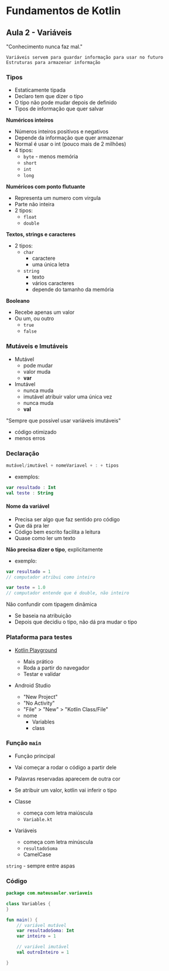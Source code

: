 # Fundamentos de Kotlin

## Aula 2 - Variáveis

"Conhecimento nunca faz mal."

    Variáveis servem para guardar informação para usar no futuro
    Estruturas para armazenar informação

### Tipos
- Estaticamente tipada
- Declaro tem que dizer o tipo
- O tipo não pode mudar depois de definido
- Tipos de informação que quer salvar

**Numéricos inteiros**
- Números inteiros positivos e negativos
- Depende da informação que quer armazenar
- Normal é usar o int (pouco mais de 2 milhões)
- 4 tipos:
    - `byte` - menos memória
    - `short`
    - `int`
    - `long`

**Numéricos com ponto flutuante**
- Representa um numero com virgula
- Parte não inteira
- 2 tipos:
    - `float`
    - `double`

**Textos, strings e caracteres**
- 2 tipos:
    - `char`
        - caractere
        - uma única letra
    - `string`
        - texto
        - vários caracteres
        - depende do tamanho da memória

**Booleano**
- Recebe apenas um valor
- Ou um, ou outro
    - `true`
    - `false`


### Mutáveis e Imutáveis
- Mutável
    - pode mudar
    - valor muda
    - **var**
- Imutável
    - nunca muda
    - imutável atribuir valor uma única vez
    - nunca muda
    - **val**

"Sempre que possível usar variáveis imutáveis"
- código otimizado
- menos erros

### Declaração

```kotlin
mutável/imutável + nomeVariavel + : + tipos
```

- exemplos:

```kotlin
var resultado : Int
val teste : String
```

#### Nome da variável
- Precisa ser algo que faz sentido pro código
- Que dá pra ler
- Código bem escrito facilita a leitura
- Quase como ler um texto

**Não precisa dizer o tipo**, explicitamente
- exemplo:

```kotlin
var resultado = 1
// computador atribui como inteiro
```

```kotlin
var teste = 1.0
// computador entende que é double, não inteiro
```


Não confundir com tipagem dinâmica
- Se baseia na atribuição
- Depois que decidiu o tipo, não dá pra mudar o tipo


### Plataforma para testes 
- [Kotlin Playground](https://play.kotlinlang.org/)
    - Mais prático
    - Roda a partir do navegador
    - Testar e validar

- Android Studio
    - "New Project"
    - "No Activity"
    - "File" > "New" > "Kotlin Class/File"
    - nome
        - Variables
        - class


### Função `main`
- Função principal
- Vai começar a rodar o código a partir dele

- Palavras reservadas aparecem de outra cor
- Se atribuir um valor, kotlin vai inferir o tipo

- Classe
    - começa com letra maiúscula
    - `Variable.kt`
- Variáveis
    - começa com letra minúscula
    - `resultadoSoma`
    - CamelCase


`string` - sempre entre aspas

### Código

```kotlin
package com.mateusauler.variaveis

class Variables {
}

fun main() {
    // variável mutável
    var resultadoSoma: Int
    var inteiro = 1

    // variável imutável
    val outroInteiro = 1

}
```